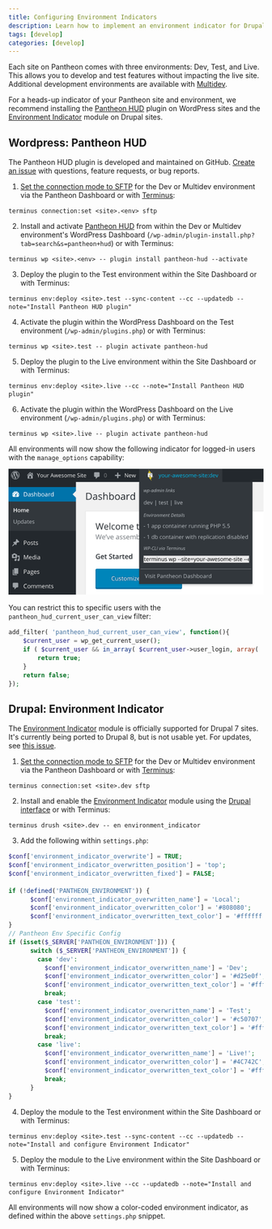 ```yaml
---
title: Configuring Environment Indicators
description: Learn how to implement an environment indicator for Drupal and WordPress sites running on Pantheon.
tags: [develop]
categories: [develop]
---
```

Each site on Pantheon comes with three environments: Dev, Test, and Live. This allows you to develop and test features without impacting the live site. Additional development environments are available with [Multidev](/docs/multidev/).

For a heads-up indicator of your Pantheon site and environment, we recommend installing the [Pantheon HUD](https://wordpress.org/plugins/pantheon-hud) plugin on WordPress sites and the [Environment Indicator](https://www.drupal.org/project/environment_indicator) module on Drupal sites.

## Wordpress: Pantheon HUD
The Pantheon HUD plugin is developed and maintained on GitHub. [Create an issue](https://github.com/pantheon-systems/pantheon-hud/issues) with questions, feature requests, or bug reports.

1. [Set the connection mode to SFTP](/docs/sftp) for the Dev or Multidev environment via the Pantheon Dashboard or with [Terminus](/docs/terminus):

 ```nohighlight
 terminus connection:set <site>.<env> sftp
 ```

2. Install and activate [Pantheon HUD](https://wordpress.org/plugins/pantheon-hud/) from within the Dev or Multidev environment's WordPress Dashboard (`/wp-admin/plugin-install.php?tab=search&s=pantheon+hud`) or with Terminus:

 ```nohighlight
 terminus wp <site>.<env> -- plugin install pantheon-hud --activate
 ```

3. Deploy the plugin to the Test environment within the Site Dashboard or with Terminus:

 ```nohighlight
 terminus env:deploy <site>.test --sync-content --cc --updatedb --note="Install Pantheon HUD plugin"
 ```

4. Activate the plugin within the WordPress Dashboard on the Test environment (`/wp-admin/plugins.php`) or with Terminus:

 ```nohighlight
 terminus wp <site>.test -- plugin activate pantheon-hud
 ```

5. Deploy the plugin to the Live environment within the Site Dashboard or with Terminus:

 ```nohighlight
 terminus env:deploy <site>.live --cc --note="Install Pantheon HUD plugin"
 ```

6. Activate the plugin within the WordPress Dashboard on the Live environment (`/wp-admin/plugins.php`) or with Terminus:

 ```nohighlight
 terminus wp <site>.live -- plugin activate pantheon-hud
 ```

All environments will now show the following indicator for logged-in users with the `manage_options` capability:

![Pantheon HUD](/source/docs/assets/images/pantheon-hud.png)

You can restrict this to specific users with the `pantheon_hud_current_user_can_view` filter:

```php
add_filter( 'pantheon_hud_current_user_can_view', function(){
    $current_user = wp_get_current_user();
    if ( $current_user && in_array( $current_user->user_login, array( 'myuserlogin' ) ) ) {
        return true;
    }
    return false;
});
```

## Drupal: Environment Indicator
The [Environment Indicator](https://www.drupal.org/project/environment_indicator) module is officially supported for Drupal 7 sites. It's currently being ported to Drupal 8, but is not usable yet. For updates, see [this issue](https://www.drupal.org/node/2605572).


1. [Set the connection mode to SFTP](/docs/sftp) for the Dev or Multidev environment via the Pantheon Dashboard or with [Terminus](/docs/terminus):

 ```nohighlight
 terminus connection:set <site>.dev sftp
 ```

2. Install and enable the [Environment Indicator](https://www.drupal.org/project/environment_indicator) module using the [Drupal interface](https://drupal.org/documentation/install/modules-themes) or with Terminus:

 ```nohighlight
 terminus drush <site>.dev -- en environment_indicator
 ```

3. Add the following within `settings.php`:

 ```php
 $conf['environment_indicator_overwrite'] = TRUE;
 $conf['environment_indicator_overwritten_position'] = 'top';
 $conf['environment_indicator_overwritten_fixed'] = FALSE;

 if (!defined('PANTHEON_ENVIRONMENT')) {
       $conf['environment_indicator_overwritten_name'] = 'Local';
       $conf['environment_indicator_overwritten_color'] = '#808080';
       $conf['environment_indicator_overwritten_text_color'] = '#ffffff';
 }
 // Pantheon Env Specific Config
 if (isset($_SERVER['PANTHEON_ENVIRONMENT'])) {
       switch ($_SERVER['PANTHEON_ENVIRONMENT']) {
         case 'dev':
           $conf['environment_indicator_overwritten_name'] = 'Dev';
           $conf['environment_indicator_overwritten_color'] = '#d25e0f';
           $conf['environment_indicator_overwritten_text_color'] = '#ffffff';
           break;
         case 'test':
           $conf['environment_indicator_overwritten_name'] = 'Test';
           $conf['environment_indicator_overwritten_color'] = '#c50707';
           $conf['environment_indicator_overwritten_text_color'] = '#ffffff';
           break;
         case 'live':
           $conf['environment_indicator_overwritten_name'] = 'Live!';
           $conf['environment_indicator_overwritten_color'] = '#4C742C';
           $conf['environment_indicator_overwritten_text_color'] = '#ffffff';
           break;
       }
 }
 ```

4. Deploy the module to the Test environment within the Site Dashboard or with Terminus:

 ```nohighlight
 terminus env:deploy <site>.test --sync-content --cc --updatedb --note="Install and configure Environment Indicator"
 ```

5. Deploy the module to the Live environment within the Site Dashboard or with Terminus:

 ```nohighlight
 terminus env:deploy <site>.live --cc --updatedb --note="Install and configure Environment Indicator"
 ```

All environments will now show a color-coded environment indicator, as defined within the above `settings.php` snippet.
